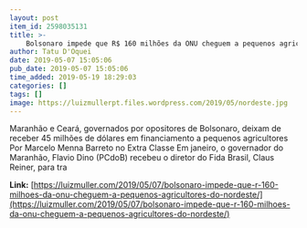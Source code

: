 ```yaml
---
layout: post
item_id: 2598035131
title: >-
    Bolsonaro impede que R$ 160 milhões da ONU cheguem a pequenos agricultores do Nordeste
author: Tatu D'Oquei
date: 2019-05-07 15:05:06
pub_date: 2019-05-07 15:05:06
time_added: 2019-05-19 18:29:03
categories: []
tags: []
image: https://luizmullerpt.files.wordpress.com/2019/05/nordeste.jpg
---
```


Maranhão e Ceará, governados por opositores de Bolsonaro, deixam de receber 45 milhões de dólares em financiamento a pequenos agricultores Por Marcelo Menna Barreto no Extra Classe Em janeiro, o governador do Maranhão, Flavio Dino (PCdoB) recebeu o diretor do Fida Brasil, Claus Reiner, para tra

**Link:** [https://luizmuller.com/2019/05/07/bolsonaro-impede-que-r-160-milhoes-da-onu-cheguem-a-pequenos-agricultores-do-nordeste/](https://luizmuller.com/2019/05/07/bolsonaro-impede-que-r-160-milhoes-da-onu-cheguem-a-pequenos-agricultores-do-nordeste/)

